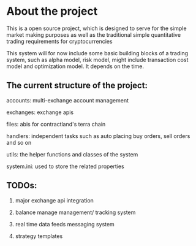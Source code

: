 # About the project

This is a open source project, which is designed to serve for the simple market making purposes as well as the traditional simple quantitative trading requirements for cryptocurrencies

This system will for now include some basic building blocks of a trading system, such as alpha model, risk model, might include transaction cost model and optimization model. It depends on the time. 

## The current structure of the project:

accounts: multi-exchange account management

exchanges: exchange apis

files: abis for contractland's terra chain

handlers: independent tasks such as auto placing buy orders, sell orders and so on 

utils: the helper functions and classes of the system

system.ini: used to store the related properties

## TODOs:
1. major exchange api integration

2. balance manage management/ tracking system

3. real time data feeds messaging system

4. strategy templates

